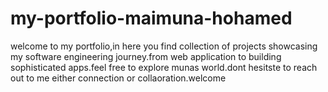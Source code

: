 # my-portfolio-maimuna-hohamed
welcome to my portfolio,in here you find collection of projects showcasing my software engineering journey.from web application to building sophisticated apps.feel free to explore munas world.dont hesitste to reach out to me either connection or collaoration.welcome

